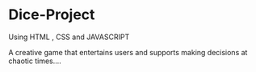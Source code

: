 # Dice-Project
Using HTML , CSS and JAVASCRIPT

A creative game that entertains users and supports making decisions at chaotic times....
